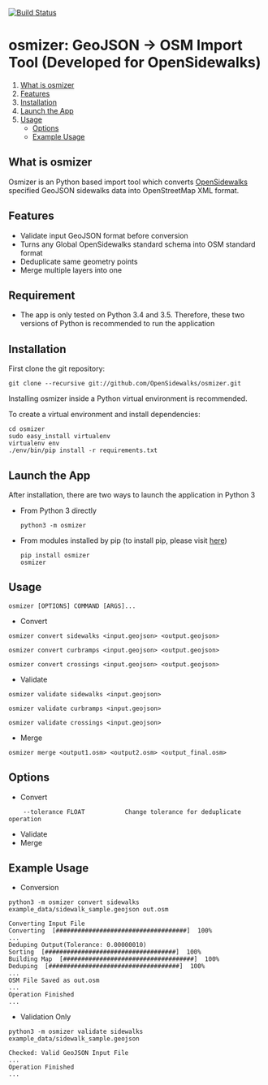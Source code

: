 [![Build Status](https://travis-ci.org/OpenSidewalks/osmizer.svg?branch=master)](https://travis-ci.org/OpenSidewalks/osmizer)

# osmizer: GeoJSON -> OSM Import Tool (Developed for OpenSidewalks)

1. [What is osmizer](#what-is-osmizer)
1. [Features](#features)
1. [Installation](#installation)
1. [Launch the App](#launch-the-app)
1. [Usage](#usage)
    - [Options](#options)
    - [Example Usage](#example-usage)

## What is osmizer
Osmizer is an Python based import tool which converts [OpenSidewalks](https://Opensidewalks.com) specified GeoJSON sidewalks data into OpenStreetMap XML format.

## Features
- Validate input GeoJSON format before conversion
- Turns any Global OpenSidewalks standard schema into OSM standard format
- Deduplicate same geometry points
- Merge multiple layers into one

## Requirement
- The app is only tested on Python 3.4 and 3.5. Therefore, these two versions of Python is recommended to run the application

## Installation
First clone the git repository:
```
git clone --recursive git://github.com/OpenSidewalks/osmizer.git
```
Installing osmizer inside a Python virtual environment is recommended.

To create a virtual environment and install dependencies:
```
cd osmizer
sudo easy_install virtualenv
virtualenv env
./env/bin/pip install -r requirements.txt
```

## Launch the App
After installation, there are two ways to launch the application in Python 3

- From Python 3 directly
    ```
    python3 -m osmizer
    ```

- From modules installed by pip (to install pip, please visit [here](https://pip.pypa.io/en/stable/installing/))
    ```
    pip install osmizer
    osmizer
    ```

## Usage
```
osmizer [OPTIONS] COMMAND [ARGS]...
```
- Convert
```
osmizer convert sidewalks <input.geojson> <output.geojson>
```
```
osmizer convert curbramps <input.geojson> <output.geojson>
```
```
osmizer convert crossings <input.geojson> <output.geojson>
```
- Validate
```
osmizer validate sidewalks <input.geojson>
```
```
osmizer validate curbramps <input.geojson>
```
```
osmizer validate crossings <input.geojson>
```
- Merge
```
osmizer merge <output1.osm> <output2.osm> <output_final.osm>
```

## Options
- Convert
```
    --tolerance FLOAT           Change tolerance for deduplicate operation
```
- Validate
- Merge

## Example Usage
- Conversion
```
python3 -m osmizer convert sidewalks example_data/sidewalk_sample.geojson out.osm
```
```
Converting Input File
Converting  [####################################]  100%
...
Deduping Output(Tolerance: 0.00000010)
Sorting  [####################################]  100%
Building Map  [####################################]  100%
Deduping  [####################################]  100%
...
OSM File Saved as out.osm
...
Operation Finished
...
```
- Validation Only
```
python3 -m osmizer validate sidewalks example_data/sidewalk_sample.geojson
```
```
Checked: Valid GeoJSON Input File
...
Operation Finished
...
```
